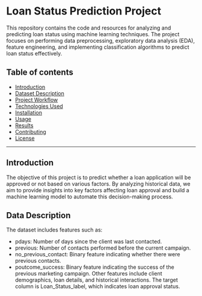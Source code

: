 # Loan Status Prediction Project
This repository contains the code and resources for analyzing and predicting loan status using machine learning techniques. The project focuses on performing data preprocessing, exploratory data analysis (EDA), feature engineering, and implementing classification algorithms to predict loan status effectively.
## Table of contents
- [Introduction](#Introduction)
- [Dataset Description](#Dataset-Description)
- [Project Workflow](#Project-Workflow)
- [Technologies Used](#Technologies-Used)
- [Installation](#Installation)
- [Usage](#Usage)
- [Results](#Results)
- [Contributing](#Contributing)
- [License](#License)

---

## Introduction
The objective of this project is to predict whether a loan application will be approved or not based on various factors. By analyzing historical data, we aim to provide insights into key factors affecting loan approval and build a machine learning model to automate this decision-making process.

## Data Description
The dataset includes features such as:
- pdays: Number of days since the client was last contacted.
- previous: Number of contacts performed before the current campaign.
- no_previous_contact: Binary feature indicating whether there were previous contacts.
- poutcome_success: Binary feature indicating the success of the previous marketing campaign.
Other features include client demographics, loan details, and historical interactions. The target column is Loan_Status_label, which indicates loan approval status.
